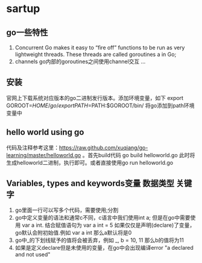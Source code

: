 # sartup
## go一些特性
1. Concurrent
 Go makes it easy to “ﬁre off” functions to be run as very lightweight threads. These
 threads are called goroutines a in Go;
2. channels
 go内部的goroutines之间使用channel交互
...

## 安装
官网上下载系统对应版本的go二进制发行版本。添加环境变量，如下
	export GOROOT=$HOME/go/
	export PATH=$PATH:$GOROOT/bin/ 
将go添加到path环境变量中

## hello world using go
代码及注释参考这里：https://raw.github.com/xuqiang/go-learning/master/helloworld.go 。首先build代码
go build helloworld.go
此时将生成helloworld二进制，执行即可。或者直接使用go run helloworld.go

## Variables, types and keywords变量 数据类型 关键字
1. go里面一行可以写多个代码，需要使用;分割
2. go中定义变量的语法和通常c不同，c语言中我们使用int a; 但是在go中需要使用 var a int. 结合赋值语句为
var a int = 5
如果仅仅是声明(declare)了变量，go默认会附初始值.例如
	var a int
那么a默认将是0
3. go中_的下划线赋予的值将会被丢弃，例如
	_, b = 10, 11
那么b的值将为11
4. 如果是定义declare但是未使用的变量，在go中会出现编译error "a declared and not used"

